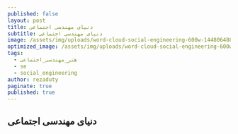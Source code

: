 ```yaml
---
published: false
layout: post
title: دنیای مهندسی اجتماعی
subtitle: دنیای مهندسی اجتماعی
image: /assets/img/uploads/word-cloud-social-engineering-600w-144806488.jpg
optimized_image: /assets/img/uploads/word-cloud-social-engineering-600w-144806488.jpg
tags:
  - هنر_مهندسی_اجتماعی
  - se
  - social_engineering
author: rezaduty
paginate: true
published: true
---
```

## دنیای مهندسی اجتماعی
